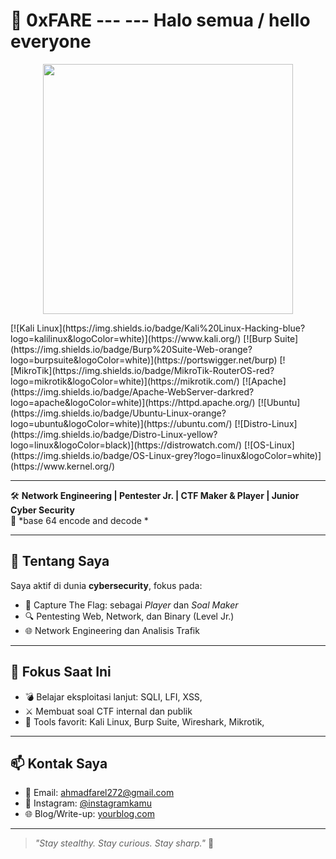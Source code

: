 # 👾 0xFARE  --- --- Halo semua  / hello everyone

<p align="center">
  <img src="https://camo.githubusercontent.com/b84ac810fcaf01e49de74667fbae9ccc4705c0b70dd82643d782d9ae7961ecb7/68747470733a2f2f692e67697068792e636f6d2f6d656469612f76312e59326c6b505463354d4749334e6a45785a6d4d355a577732636e687965486833634770774e486f325a335a355a6a4e7461574531596d783659336471626d74714d32357464535a6c634431324d563970626e526c636d35686246396e61575a66596e6c666157516d593351395a772f62414637356379387077575977506950536a2f67697068792e676966" width="400" />
</p>

</p>
[![Kali Linux](https://img.shields.io/badge/Kali%20Linux-Hacking-blue?logo=kalilinux&logoColor=white)](https://www.kali.org/)
[![Burp Suite](https://img.shields.io/badge/Burp%20Suite-Web-orange?logo=burpsuite&logoColor=white)](https://portswigger.net/burp)
[![MikroTik](https://img.shields.io/badge/MikroTik-RouterOS-red?logo=mikrotik&logoColor=white)](https://mikrotik.com/)
[![Apache](https://img.shields.io/badge/Apache-WebServer-darkred?logo=apache&logoColor=white)](https://httpd.apache.org/)
[![Ubuntu](https://img.shields.io/badge/Ubuntu-Linux-orange?logo=ubuntu&logoColor=white)](https://ubuntu.com/)
[![Distro-Linux](https://img.shields.io/badge/Distro-Linux-yellow?logo=linux&logoColor=black)](https://distrowatch.com/)
[![OS-Linux](https://img.shields.io/badge/OS-Linux-grey?logo=linux&logoColor=white)](https://www.kernel.org/)

---

🛠️ **Network Engineering | Pentester Jr. | CTF Maker & Player | Junior Cyber Security**  
🔗 *base 64 encode and decode *

---

## 🧠 Tentang Saya
Saya aktif di dunia **cybersecurity**, fokus pada:

- 🧩 Capture The Flag: sebagai *Player* dan *Soal Maker*
- 🔍 Pentesting Web, Network, dan Binary (Level Jr.)
- 🌐 Network Engineering dan Analisis Trafik

---

## 🚧 Fokus Saat Ini
- 💣 Belajar eksploitasi lanjut: SQLI, LFI, XSS,
- ⚔️ Membuat soal CTF internal dan publik
- 🧰 Tools favorit: Kali Linux, Burp Suite, Wireshark, Mikrotik, 

---

## 📫 Kontak Saya
- 📧 Email: [ahmadfarel272@gmail.com](mailto:ahmadfarel272@gmail.com)
- 📸 Instagram: [@instagramkamu](https://www.instagram.com/farelaja231/)
- 🌐 Blog/Write-up: [yourblog.com](https://medium.com/@ahmadfarel272)

---

> _"Stay stealthy. Stay curious. Stay sharp."_ 🐚
